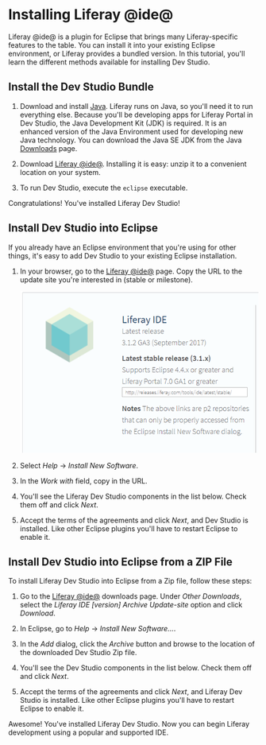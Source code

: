 # Installing Liferay @ide@ [](id=installing-liferay-ide)

Liferay @ide@ is a plugin for Eclipse that brings many Liferay-specific features
to the table. You can install it into your existing Eclipse environment, or
Liferay provides a bundled version. In this tutorial, you'll learn the different
methods available for installing Dev Studio.

## Install the Dev Studio Bundle [](id=install-the-liferay-ide-bundle)

1.  Download and install [Java](http://java.oracle.com). Liferay runs on Java,
    so you'll need it to run everything else. Because you'll be developing apps
    for Liferay Portal in Dev Studio, the Java Development Kit (JDK) is
    required. It is an enhanced version of the Java Environment used for
    developing new Java technology. You can download the Java SE JDK from the
    Java
    [Downloads](http://www.oracle.com/technetwork/java/javase/downloads/index.html)
    page. 

2.  Download
    [Liferay @ide@](https://www.liferay.com/downloads/liferay-projects/liferay-ide).
    Installing it is easy: unzip it to a convenient location on your system. 

3. To run Dev Studio, execute the `eclipse` executable.

Congratulations! You've installed Liferay Dev Studio! 

## Install Dev Studio into Eclipse [](id=install-liferay-ide-into-eclipse)

If you already have an Eclipse environment that you're using for other
things, it's easy to add Dev Studio to your existing Eclipse installation. 

1.  In your browser, go to the
    [Liferay @ide@](https://www.liferay.com/downloads/liferay-projects/liferay-ide)
    page. Copy the URL to the update site you're interested in (stable or
    milestone). 

    ![Figure 1: Liferay provides an update site, which provides the latest stable, well-tested environment.](../../../images/liferay-ide-download.png)

2.  Select *Help* &rarr; *Install New Software*. 

3.  In the *Work with* field, copy in the URL.

5.  You'll see the Liferay Dev Studio components in the list below. Check them
    off and click *Next*. 

6.  Accept the terms of the agreements and click *Next*, and Dev Studio is
    installed. Like other Eclipse plugins you'll have to restart Eclipse to
    enable it. 

## Install Dev Studio into Eclipse from a ZIP File [](id=install-liferay-ide-into-eclipse-from-a-zip-file)

To install Liferay Dev Studio into Eclipse from a Zip file, follow these steps: 

1.  Go to the
    [Liferay @ide@](https://www.liferay.com/downloads/liferay-projects/liferay-ide)
    downloads page. Under *Other Downloads*, select the *Liferay IDE [version]
    Archive Update-site* option and click *Download*.

2.  In Eclipse, go to *Help* &rarr; *Install New Software...*. 

3.  In the *Add* dialog, click the *Archive* button and browse to the location
    of the downloaded Dev Studio Zip file.

4.  You'll see the Dev Studio components in the list below. Check them off and
    click *Next*. 

5.  Accept the terms of the agreements and click *Next*, and Liferay Dev Studio
    is installed. Like other Eclipse plugins you'll have to restart Eclipse to
    enable it.

Awesome! You've installed Liferay Dev Studio. Now you can begin Liferay
development using a popular and supported IDE.
